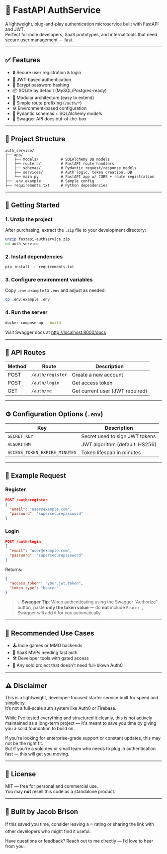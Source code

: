 # 🔐 FastAPI AuthService

A lightweight, plug-and-play authentication microservice built with FastAPI and JWT.  
Perfect for indie developers, SaaS prototypes, and internal tools that need secure user management — fast.

---

## ✅ Features

- 🔒 Secure user registration & login
- 🔐 JWT-based authentication
- 🧂 Bcrypt password hashing
- 📦 SQLite by default (MySQL/Postgres-ready)
- 🧱 Modular architecture (easy to extend)
- 🔌 Simple route prefixing (`/auth/*`)
- ⚙️ Environment-based configuration
- 📄 Pydantic schemas + SQLAlchemy models
- 🧪 Swagger API docs out-of-the-box

---

## 📁 Project Structure

```
auth_service/
├── app/
│   ├── models/          # SQLAlchemy DB models
│   ├── routers/         # FastAPI route handlers
│   ├── schemas/         # Pydantic request/response models
│   ├── services/        # Auth logic, token creation, DB
│   └── main.py          # FastAPI app w/ CORS + route registration
├── .env.example         # Sample config
├── requirements.txt     # Python dependencies
```

---

## 🚀 Getting Started

### 1. Unzip the project

After purchasing, extract the `.zip` file to your development directory:

```bash
unzip fastapi-authservice.zip
cd auth_service
```

### 2. Install dependencies

```bash
pip install -r requirements.txt
```

### 3. Configure environment variables

Copy `.env.example` to `.env` and adjust as needed:

```bash
cp .env.example .env
```

### 4. Run the server

```bash
docker-compose up --build
```

Visit Swagger docs at [http://localhost:8000/docs](http://localhost:8000/docs)

---

## 🔑 API Routes

| Method | Route           | Description         |
|--------|------------------|---------------------|
| POST   | `/auth/register` | Create a new account |
| POST   | `/auth/login`    | Get access token     |
| GET    | `/auth/me`       | Get current user (JWT required) |

---

## ⚙️ Configuration Options (`.env`)

| Key                  | Description                     |
|----------------------|---------------------------------|
| `SECRET_KEY`         | Secret used to sign JWT tokens |
| `ALGORITHM`          | JWT algorithm (default: HS256) |
| `ACCESS_TOKEN_EXPIRE_MINUTES` | Token lifespan in minutes |

---

## 🧪 Example Request

### Register

```json
POST /auth/register
{
  "email": "user@example.com",
  "password": "supersecurepassword"
}
```

### Login

```json
POST /auth/login
{
  "email": "user@example.com",
  "password": "supersecurepassword"
}
```

Returns:

```json
{
  "access_token": "your.jwt.token",
  "token_type": "bearer"
}
```

> 💡 **Swagger Tip**: When authenticating using the Swagger “Authorize” button, paste **only the token value** — do **not** include `Bearer `, Swagger will add it for you automatically.

---

## 🧠 Recommended Use Cases

- 🕹 Indie games or MMO backends
- 🚀 SaaS MVPs needing fast auth
- 🛠 Developer tools with gated access
- 👥 Any solo project that doesn't need full-blown Auth0

---

## ⚠️ Disclaimer

This is a lightweight, developer-focused starter service built for speed and simplicity.  
It’s not a full-scale auth system like Auth0 or Firebase.

While I’ve tested everything and structured it cleanly, this is not actively maintained as a long-term project — it's meant to save you time by giving you a solid foundation to build on.

If you're looking for enterprise-grade support or constant updates, this may not be the right fit.  
But if you're a solo dev or small team who needs to plug in authentication fast — this will get you moving.

---

## 📄 License

MIT — free for personal and commercial use.  
You may **not** resell this code as a standalone product.

---

## 👋 Built by Jacob Brison

If this saved you time, consider leaving a ⭐ rating or sharing the link with other developers who might find it useful.

Have questions or feedback? Reach out to me directly — I’d love to hear from you.
